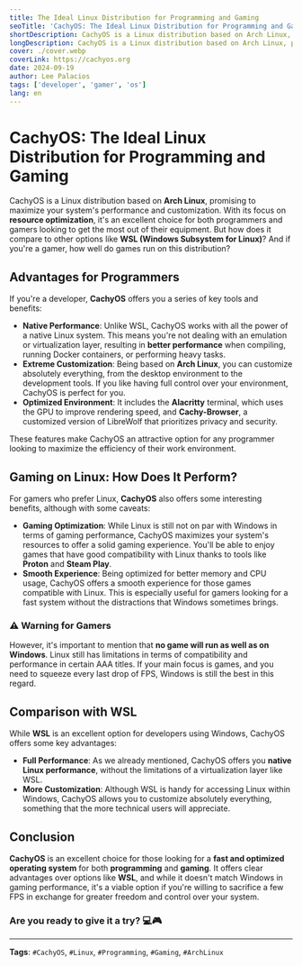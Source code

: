 ```yaml
---
title: The Ideal Linux Distribution for Programming and Gaming
seoTitle: 'CachyOS: The Ideal Linux Distribution for Programming and Gaming'
shortDescription: CachyOS is a Linux distribution based on Arch Linux, promising to maximize your system's performance and customization.
longDescription: CachyOS is a Linux distribution based on Arch Linux, promising to maximize your system's performance and customization. With its focus on resource optimization, it's an excellent choice for both programmers and gamers looking to get the most out of their equipment.
cover: ./cover.webp
coverLink: https://cachyos.org
date: 2024-09-19
author: Lee Palacios
tags: ['developer', 'gamer', 'os']
lang: en
---
```

# CachyOS: The Ideal Linux Distribution for Programming and Gaming

CachyOS is a Linux distribution based on **Arch Linux**, promising to maximize your system's performance and customization. With its focus on **resource optimization**, it's an excellent choice for both programmers and gamers looking to get the most out of their equipment. But how does it compare to other options like **WSL (Windows Subsystem for Linux)**? And if you're a gamer, how well do games run on this distribution?

## Advantages for Programmers

If you're a developer, **CachyOS** offers you a series of key tools and benefits:

- **Native Performance**: Unlike WSL, CachyOS works with all the power of a native Linux system. This means you're not dealing with an emulation or virtualization layer, resulting in **better performance** when compiling, running Docker containers, or performing heavy tasks.
- **Extreme Customization**: Being based on **Arch Linux**, you can customize absolutely everything, from the desktop environment to the development tools. If you like having full control over your environment, CachyOS is perfect for you.
- **Optimized Environment**: It includes the **Alacritty** terminal, which uses the GPU to improve rendering speed, and **Cachy-Browser**, a customized version of LibreWolf that prioritizes privacy and security.

These features make CachyOS an attractive option for any programmer looking to maximize the efficiency of their work environment.

## Gaming on Linux: How Does It Perform?

For gamers who prefer Linux, **CachyOS** also offers some interesting benefits, although with some caveats:

- **Gaming Optimization**: While Linux is still not on par with Windows in terms of gaming performance, CachyOS maximizes your system's resources to offer a solid gaming experience. You'll be able to enjoy games that have good compatibility with Linux thanks to tools like **Proton** and **Steam Play**.
- **Smooth Experience**: Being optimized for better memory and CPU usage, CachyOS offers a smooth experience for those games compatible with Linux. This is especially useful for gamers looking for a fast system without the distractions that Windows sometimes brings.

### ⚠️ **Warning for Gamers**

However, it's important to mention that **no game will run as well as on Windows**. Linux still has limitations in terms of compatibility and performance in certain AAA titles. If your main focus is games, and you need to squeeze every last drop of FPS, Windows is still the best in this regard.

## Comparison with WSL

While **WSL** is an excellent option for developers using Windows, CachyOS offers some key advantages:

- **Full Performance**: As we already mentioned, CachyOS offers you **native Linux performance**, without the limitations of a virtualization layer like WSL.
- **More Customization**: Although WSL is handy for accessing Linux within Windows, CachyOS allows you to customize absolutely everything, something that the more technical users will appreciate.

## Conclusion

**CachyOS** is an excellent choice for those looking for a **fast and optimized operating system** for both **programming** and **gaming**. It offers clear advantages over options like **WSL**, and while it doesn't match Windows in gaming performance, it's a viable option if you're willing to sacrifice a few FPS in exchange for greater freedom and control over your system.

### Are you ready to give it a try? 💻🎮

---

**Tags**: `#CachyOS`, `#Linux`, `#Programming`, `#Gaming`, `#ArchLinux`